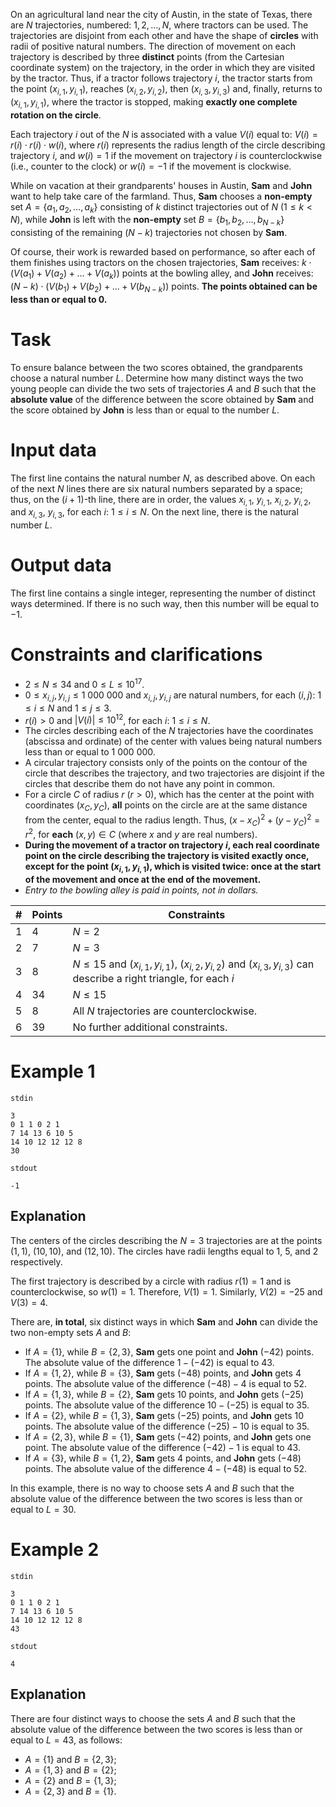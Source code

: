 On an agricultural land near the city of Austin, in the state of Texas, there are $N$ trajectories, numbered: $1, 2, \ldots, N$, where tractors can be used. The trajectories are disjoint from each other and have the shape of **circles** with radii of positive natural numbers. The direction of movement on each trajectory is described by three **distinct** points (from the Cartesian coordinate system) on the trajectory, in the order in which they are visited by the tractor. Thus, if a tractor follows trajectory $i$, the tractor starts from the point $(x_{i, 1}, y_{i, 1})$, reaches $(x_{i, 2}, y_{i, 2})$, then $(x_{i, 3}, y_{i, 3})$ and, finally, returns to $(x_{i, 1}, y_{i, 1})$, where the tractor is stopped, making **exactly one complete rotation on the circle**.

Each trajectory $i$ out of the $N$ is associated with a value $V(i)$ equal to: $V(i) = r(i) \cdot r(i) \cdot w(i)$, where $r(i)$ represents the radius length of the circle describing trajectory $i$, and $w(i) = 1$ if the movement on trajectory $i$ is counterclockwise (i.e., counter to the clock) or $w(i) = -1$ if the movement is clockwise.

While on vacation at their grandparents' houses in Austin, **Sam** and **John** want to help take care of the farmland. Thus, **Sam** chooses a **non-empty** set $A = \{a_1, a_2, \ldots, a_k\}$ consisting of $k$ distinct trajectories out of $N$ ($1 \leq k < N$), while **John** is left with the **non-empty** set $B = \{b_1, b_2, \ldots, b_{N-k}\}$ consisting of the remaining $(N-k)$ trajectories not chosen by **Sam**. 

Of course, their work is rewarded based on performance, so after each of them finishes using tractors on the chosen trajectories, **Sam** receives: $k \cdot (V(a_1) + V(a_2) + \ldots + V(a_k))$ points at the bowling alley, and **John** receives: $(N-k) \cdot (V(b_1) + V(b_2) + \ldots + V(b_{N-k}))$ points. **The points obtained can be less than or equal to $0$.**

# Task

To ensure balance between the two scores obtained, the grandparents choose a natural number $L$. Determine how many distinct ways the two young people can divide the two sets of trajectories $A$ and $B$ such that the **absolute value** of the difference between the score obtained by **Sam** and the score obtained by **John** is less than or equal to the number $L$.

# Input data

The first line contains the natural number $N$, as described above.
On each of the next $N$ lines there are six natural numbers separated by a space; thus, on the $(i+1)$-th line, there are in order, the values $x_{i, 1}$, $y_{i, 1}$, $x_{i, 2}$, $y_{i, 2}$, and $x_{i, 3}$, $y_{i, 3}$, for each $i$: $1 \leq i \leq N$. On the next line, there is the natural number $L$.

# Output data

The first line contains a single integer, representing the number of distinct ways determined. If there is no such way, then this number will be equal to $-1$.

# Constraints and clarifications

* $2 \leq N \leq 34$ and $0 \leq L \leq 10^{17}$.
* $0 \leq x_{i, j}, y_{i, j} \leq 1\ 000\ 000$ and $x_{i, j}, y_{i, j}$ are natural numbers, for each $(i, j)$: $1 \leq i \leq N$ and $1 \leq j \leq 3$.
* $r(i) > 0$ and $|V(i)| \leq 10^{12}$, for each $i$: $1 \leq i \leq N$.
* The circles describing each of the $N$ trajectories have the coordinates (abscissa and ordinate) of the center with values being natural numbers less than or equal to $1\ 000\ 000$.
* A circular trajectory consists only of the points on the contour of the circle that describes the trajectory, and two trajectories are disjoint if the circles that describe them do not have any point in common.
* For a circle $C$ of radius $r$ ($r > 0$), which has the center at the point with coordinates $(x_C, y_C)$, **all** points on the circle are at the same distance from the center, equal to the radius length. Thus, $(x - x_C)^2 + (y - y_C)^2 = r^2$, for **each** $(x, y) \in C$ (where $x$ and $y$ are real numbers).
* **During the movement of a tractor on trajectory $i$, each real coordinate point on the circle describing the trajectory is visited exactly once, except for the point $(x_{i, 1}, y_{i, 1})$, which is visited twice: once at the start of the movement and once at the end of the movement.**
* *Entry to the bowling alley is paid in points, not in dollars.*

|# | Points | Constraints|
| - | - | ------------|
|1|4|$N = 2$|
|2|7|$N = 3$|
|3|8|$N \leq 15$ and $(x_{i, 1}, y_{i, 1})$, $(x_{i, 2}, y_{i, 2})$ and $(x_{i, 3}, y_{i, 3})$ can describe a right triangle, for each $i$|
|4|34|$N \leq 15$|
|5|8|All $N$ trajectories are counterclockwise.|
|6|39|No further additional constraints.|

# Example 1

`stdin`
```
3
0 1 1 0 2 1
7 14 13 6 10 5
14 10 12 12 12 8
30
```

`stdout`
```
-1
```

## Explanation

The centers of the circles describing the $N = 3$ trajectories are at the points $(1, 1)$, $(10, 10)$, and $(12, 10)$. The circles have radii lengths equal to $1$, $5$, and $2$ respectively.

The first trajectory is described by a circle with radius $r(1) = 1$ and is counterclockwise, so $w(1) = 1$. Therefore, $V(1) = 1$. Similarly, $V(2) = -25$ and $V(3) = 4$.

There are, **in total**, six distinct ways in which **Sam** and **John** can divide the two non-empty sets $A$ and $B$:

* If $A = \{1\}$, while $B = \{2, 3\}$, **Sam** gets one point and **John** $(-42)$ points. The absolute value of the difference $1 - (-42)$ is equal to $43$.
* If $A = \{1, 2\}$, while $B = \{3\}$, **Sam** gets $(-48)$ points, and **John** gets $4$ points. The absolute value of the difference $(-48) - 4$ is equal to $52$.
* If $A = \{1, 3\}$, while $B = \{2\}$, **Sam** gets $10$ points, and **John** gets $(-25)$ points. The absolute value of the difference $10 - (-25)$ is equal to $35$.
* If $A = \{2\}$, while $B = \{1, 3\}$, **Sam** gets $(-25)$ points, and **John** gets $10$ points. The absolute value of the difference $(-25) - 10$ is equal to $35$.
* If $A = \{2, 3\}$, while $B = \{1\}$, **Sam** gets $(-42)$ points, and **John** gets one point. The absolute value of the difference $(-42) - 1$ is equal to $43$.
* If $A = \{3\}$, while $B = \{1, 2\}$, **Sam** gets $4$ points, and **John** gets $(-48)$ points. The absolute value of the difference $4 - (-48)$ is equal to $52$.

In this example, there is no way to choose sets $A$ and $B$ such that the absolute value of the difference between the two scores is less than or equal to $L = 30$.

# Example 2

`stdin`
```
3
0 1 1 0 2 1
7 14 13 6 10 5
14 10 12 12 12 8
43
```

`stdout`
```
4
```

## Explanation

There are four distinct ways to choose the sets $A$ and $B$ such that the absolute value of the difference between the two scores is less than or equal to $L = 43$, as follows:
* $A = \{1\}$ and $B = \{2, 3\}$;
* $A = \{1, 3\}$ and $B = \{2\}$;
* $A = \{2\}$ and $B = \{1, 3\}$;
* $A = \{2, 3\}$ and $B = \{1\}$.